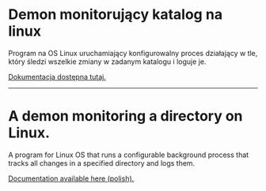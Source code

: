 # Demon monitorujący katalog na linux

Program na OS Linux uruchamiający konfigurowalny
proces działający w tle, który śledzi wszelkie zmiany w
zadanym katalogu i loguje je. 

[Dokumentacja dostępna tutaj.](Dokumentacja_Demon_monitorujacy.pdf)

---------------------------------------------------------------------

# A demon monitoring a directory on Linux.

A program for Linux OS that runs a configurable
background process that tracks all changes in
a specified directory and logs them.

[Documentation available here (polish).](Dokumentacja_Demon_monitorujacy.pdf)
